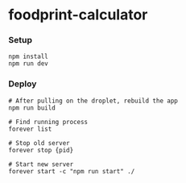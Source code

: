 # foodprint-calculator

### Setup

```
npm install
npm run dev
```

### Deploy

```
# After pulling on the droplet, rebuild the app
npm run build

# Find running process
forever list

# Stop old server
forever stop {pid}

# Start new server
forever start -c "npm run start" ./
```
